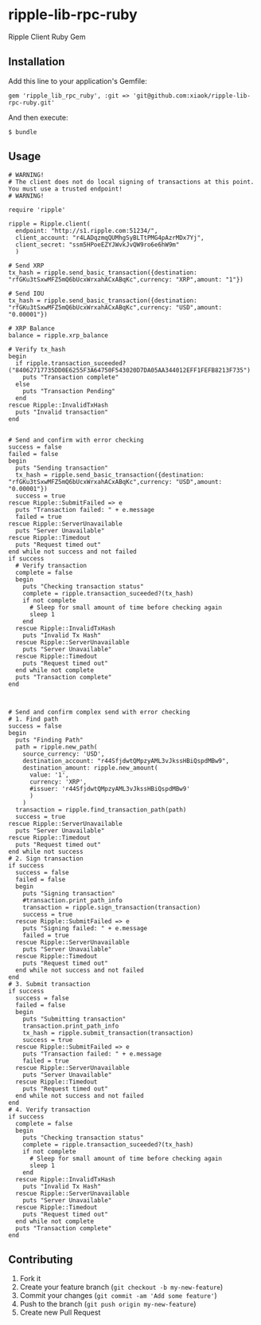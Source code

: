 ripple-lib-rpc-ruby
===================

Ripple Client Ruby Gem

## Installation

Add this line to your application's Gemfile:

    gem 'ripple_lib_rpc_ruby', :git => 'git@github.com:xiaok/ripple-lib-rpc-ruby.git'

And then execute:

    $ bundle

## Usage

    # WARNING!
    # The client does not do local signing of transactions at this point. You must use a trusted endpoint!
    # WARNING!

    require 'ripple'

    ripple = Ripple.client(
      endpoint: "http://s1.ripple.com:51234/",
      client_account: "r4LADqzmqQUMhgSyBLTtPMG4pAzrMDx7Yj",
      client_secret: "ssm5HPoeEZYJWvkJvQW9ro6e6hW9m"
      )

    # Send XRP
    tx_hash = ripple.send_basic_transaction({destination: "rfGKu3tSxwMFZ5mQ6bUcxWrxahACxABqKc",currency: "XRP",amount: "1"})

    # Send IOU
    tx_hash = ripple.send_basic_transaction({destination: "rfGKu3tSxwMFZ5mQ6bUcxWrxahACxABqKc",currency: "USD",amount: "0.00001"})

    # XRP Balance
    balance = ripple.xrp_balance

    # Verify tx_hash
    begin
      if ripple.transaction_suceeded?("84062717735DD0E6255F3A64750F543020D7DA05AA344012EFF1FEFB8213F735")
        puts "Transaction complete"
      else
        puts "Transaction Pending"
      end
    rescue Ripple::InvalidTxHash
      puts "Invalid transaction"
    end


    # Send and confirm with error checking
    success = false
    failed = false
    begin
      puts "Sending transaction"
      tx_hash = ripple.send_basic_transaction({destination: "rfGKu3tSxwMFZ5mQ6bUcxWrxahACxABqKc",currency: "USD",amount: "0.00001"})
      success = true
    rescue Ripple::SubmitFailed => e
      puts "Transaction failed: " + e.message
      failed = true
    rescue Ripple::ServerUnavailable
      puts "Server Unavailable"
    rescue Ripple::Timedout
      puts "Request timed out"
    end while not success and not failed
    if success
      # Verify transaction
      complete = false
      begin
        puts "Checking transaction status"
        complete = ripple.transaction_suceeded?(tx_hash)
        if not complete
          # Sleep for small amount of time before checking again
          sleep 1
        end
      rescue Ripple::InvalidTxHash
        puts "Invalid Tx Hash"
      rescue Ripple::ServerUnavailable
        puts "Server Unavailable"
      rescue Ripple::Timedout
        puts "Request timed out"
      end while not complete
      puts "Transaction complete"
    end



    # Send and confirm complex send with error checking
    # 1. Find path
    success = false
    begin
      puts "Finding Path"
      path = ripple.new_path(
        source_currency: 'USD',
        destination_account: "r44SfjdwtQMpzyAML3vJkssHBiQspdMBw9",
        destination_amount: ripple.new_amount(
          value: '1',
          currency: 'XRP',
          #issuer: 'r44SfjdwtQMpzyAML3vJkssHBiQspdMBw9'
          )
        )
      transaction = ripple.find_transaction_path(path)
      success = true
    rescue Ripple::ServerUnavailable
      puts "Server Unavailable"
    rescue Ripple::Timedout
      puts "Request timed out"
    end while not success
    # 2. Sign transaction
    if success
      success = false
      failed = false
      begin
        puts "Signing transaction"
        #transaction.print_path_info
        transaction = ripple.sign_transaction(transaction)
        success = true
      rescue Ripple::SubmitFailed => e
        puts "Signing failed: " + e.message
        failed = true
      rescue Ripple::ServerUnavailable
        puts "Server Unavailable"
      rescue Ripple::Timedout
        puts "Request timed out"
      end while not success and not failed
    end
    # 3. Submit transaction
    if success
      success = false
      failed = false
      begin
        puts "Submitting transaction"
        transaction.print_path_info
        tx_hash = ripple.submit_transaction(transaction)
        success = true
      rescue Ripple::SubmitFailed => e
        puts "Transaction failed: " + e.message
        failed = true
      rescue Ripple::ServerUnavailable
        puts "Server Unavailable"
      rescue Ripple::Timedout
        puts "Request timed out"
      end while not success and not failed
    end
    # 4. Verify transaction
    if success
      complete = false
      begin
        puts "Checking transaction status"
        complete = ripple.transaction_suceeded?(tx_hash)
        if not complete
          # Sleep for small amount of time before checking again
          sleep 1
        end
      rescue Ripple::InvalidTxHash
        puts "Invalid Tx Hash"
      rescue Ripple::ServerUnavailable
        puts "Server Unavailable"
      rescue Ripple::Timedout
        puts "Request timed out"
      end while not complete
      puts "Transaction complete"
    end


## Contributing

1. Fork it
2. Create your feature branch (`git checkout -b my-new-feature`)
3. Commit your changes (`git commit -am 'Add some feature'`)
4. Push to the branch (`git push origin my-new-feature`)
5. Create new Pull Request
